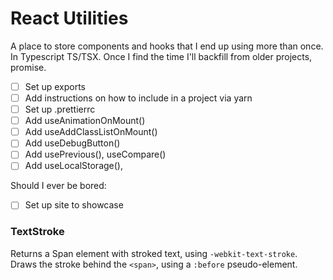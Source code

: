 # React Utilities

A place to store components and hooks that I end up using more than once. In Typescript TS/TSX.
Once I find the time I'll backfill from older projects, promise.

- [ ] Set up exports
- [ ] Add instructions on how to include in a project via yarn
- [ ] Set up .prettierrc
- [ ] Add useAnimationOnMount()
- [ ] Add useAddClassListOnMount()
- [ ] Add useDebugButton()
- [ ] Add usePrevious(), useCompare()
- [ ] Add useLocalStorage(), <CookieNotice/>

Should I ever be bored:

- [ ] Set up site to showcase

### TextStroke

Returns a Span element with stroked text, using `-webkit-text-stroke`. Draws the stroke behind the `<span>`, using a `:before` pseudo-element.
